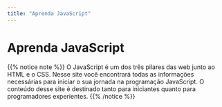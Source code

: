 ```yaml
---
title: "Aprenda JavaScript"
---
```


# Aprenda JavaScript

{{% notice note %}}
O JavaScript é um dos três pilares das web junto ao HTML e o CSS. Nesse site você encontrará todas as informações necessárias para iniciar o sua jornada na programação JavaScript. O conteúdo desse site é destinado tanto para iniciantes quanto para programadores experientes.
{{% /notice %}}